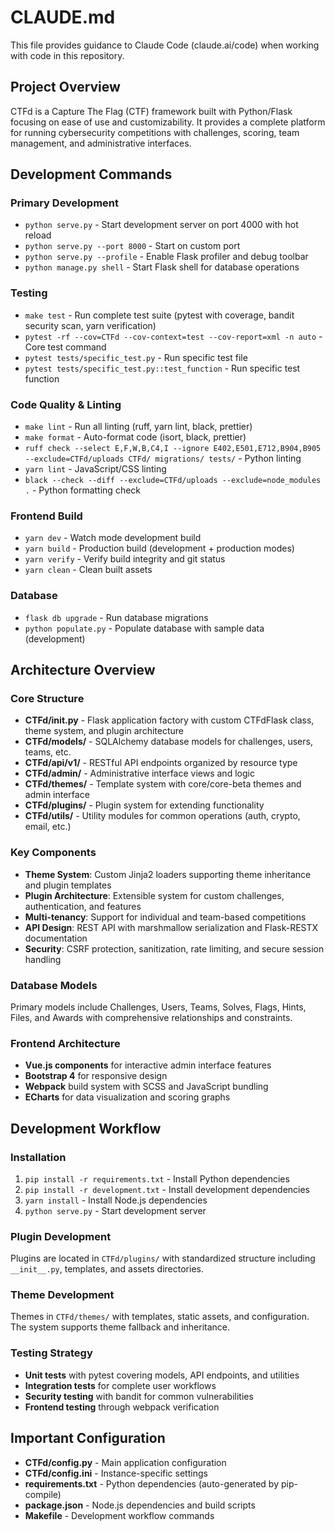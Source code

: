 # CLAUDE.md

This file provides guidance to Claude Code (claude.ai/code) when working with code in this repository.

## Project Overview

CTFd is a Capture The Flag (CTF) framework built with Python/Flask focusing on ease of use and customizability. It provides a complete platform for running cybersecurity competitions with challenges, scoring, team management, and administrative interfaces.

## Development Commands

### Primary Development

- `python serve.py` - Start development server on port 4000 with hot reload
- `python serve.py --port 8000` - Start on custom port
- `python serve.py --profile` - Enable Flask profiler and debug toolbar
- `python manage.py shell` - Start Flask shell for database operations

### Testing

- `make test` - Run complete test suite (pytest with coverage, bandit security scan, yarn verification)
- `pytest -rf --cov=CTFd --cov-context=test --cov-report=xml -n auto` - Core test command
- `pytest tests/specific_test.py` - Run specific test file
- `pytest tests/specific_test.py::test_function` - Run specific test function

### Code Quality & Linting

- `make lint` - Run all linting (ruff, yarn lint, black, prettier)
- `make format` - Auto-format code (isort, black, prettier)
- `ruff check --select E,F,W,B,C4,I --ignore E402,E501,E712,B904,B905 --exclude=CTFd/uploads CTFd/ migrations/ tests/` - Python linting
- `yarn lint` - JavaScript/CSS linting
- `black --check --diff --exclude=CTFd/uploads --exclude=node_modules .` - Python formatting check

### Frontend Build

- `yarn dev` - Watch mode development build
- `yarn build` - Production build (development + production modes)
- `yarn verify` - Verify build integrity and git status
- `yarn clean` - Clean built assets

### Database

- `flask db upgrade` - Run database migrations
- `python populate.py` - Populate database with sample data (development)

## Architecture Overview

### Core Structure

- **CTFd/**init**.py** - Flask application factory with custom CTFdFlask class, theme system, and plugin architecture
- **CTFd/models/** - SQLAlchemy database models for challenges, users, teams, etc.
- **CTFd/api/v1/** - RESTful API endpoints organized by resource type
- **CTFd/admin/** - Administrative interface views and logic
- **CTFd/themes/** - Template system with core/core-beta themes and admin interface
- **CTFd/plugins/** - Plugin system for extending functionality
- **CTFd/utils/** - Utility modules for common operations (auth, crypto, email, etc.)

### Key Components

- **Theme System**: Custom Jinja2 loaders supporting theme inheritance and plugin templates
- **Plugin Architecture**: Extensible system for custom challenges, authentication, and features
- **Multi-tenancy**: Support for individual and team-based competitions
- **API Design**: REST API with marshmallow serialization and Flask-RESTX documentation
- **Security**: CSRF protection, sanitization, rate limiting, and secure session handling

### Database Models

Primary models include Challenges, Users, Teams, Solves, Flags, Hints, Files, and Awards with comprehensive relationships and constraints.

### Frontend Architecture

- **Vue.js components** for interactive admin interface features
- **Bootstrap 4** for responsive design
- **Webpack** build system with SCSS and JavaScript bundling
- **ECharts** for data visualization and scoring graphs

## Development Workflow

### Installation

1. `pip install -r requirements.txt` - Install Python dependencies
2. `pip install -r development.txt` - Install development dependencies
3. `yarn install` - Install Node.js dependencies
4. `python serve.py` - Start development server

### Plugin Development

Plugins are located in `CTFd/plugins/` with standardized structure including `__init__.py`, templates, and assets directories.

### Theme Development

Themes in `CTFd/themes/` with templates, static assets, and configuration. The system supports theme fallback and inheritance.

### Testing Strategy

- **Unit tests** with pytest covering models, API endpoints, and utilities
- **Integration tests** for complete user workflows
- **Security testing** with bandit for common vulnerabilities
- **Frontend testing** through webpack verification

## Important Configuration

- **CTFd/config.py** - Main application configuration
- **CTFd/config.ini** - Instance-specific settings
- **requirements.txt** - Python dependencies (auto-generated by pip-compile)
- **package.json** - Node.js dependencies and build scripts
- **Makefile** - Development workflow commands
